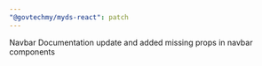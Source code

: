 ```yaml
---
"@govtechmy/myds-react": patch
---
```


Navbar Documentation update and added missing props in navbar components
